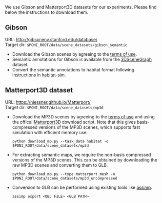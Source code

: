 We use Gibson and Matterport3D datasets for our experiments. Please find below the instructions to download them.

## Gibson
URL: http://gibsonenv.stanford.edu/database/ </br>
Target dir: `$PONI_ROOT/data/scene_datasets/gibson_semantic` 

* Download the Gibson scenes by agreeing to the [terms of use](https://github.com/StanfordVL/GibsonEnv#database).
* Semantic annotations for Gibson is available from the [3DSceneGraph](https://3dscenegraph.stanford.edu/) dataset.
* Convert the semantic annotations to habitat format following instructions in [habitat-sim](https://github.com/facebookresearch/habitat-sim/blob/main/DATASETS.md#gibson-and-3dscenegraph-datasets).


## Matterport3D dataset
URL: https://niessner.github.io/Matterport/ </br>
Target dir: `$PONI_ROOT/data/scene_datasets/mp3d`

* Download the MP3D scenes by agreeing to the [terms of use](http://kaldir.vc.in.tum.de/matterport/MP_TOS.pdf) and using the offical [Matterport3D](https://niessner.github.io/Matterport/) download script. Note that this gives basis-compressed versions of the MP3D scenes, which supports fast simulation with efficient memory use.
    ```
    python download_mp.py --task_data habitat -o $PONI_ROOT/data/scene_datasets/mp3d
    ```
* For extracting semantic maps, we require the non-basis compressed versions of the MP3D scenes. This can be obtained by downloading the raw MP3D scenes and converting them to GLB.
    ```
    python download_mp.py --type matterport_mesh -o $PONI_ROOT/data/scene_datasets/mp3d_uncompressed
    ```
* Conversion to GLB can be performed using existing tools like [assimp](https://github.com/assimp/assimp).
    ```
    assimp export <OBJ FILE> <GLB PATH>
    ```